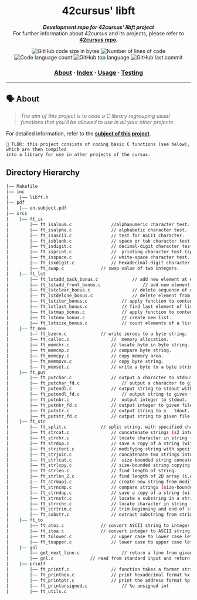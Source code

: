 

<h1 align="center">
	42cursus' libft
</h1>

<p align="center">
	<b><i>Development repo for 42cursus' libft project</i></b><br>
	For further information about 42cursus and its projects, please refer to <a href="https://github.com/Aelbakouri/1337_cursus"><b>42cursus repo</b></a>.
</p>

<p align="center">
	<img alt="GitHub code size in bytes" src="https://img.shields.io/github/languages/code-size/Aelbakouri/libft?color=blueviolet" />
	<img alt="Number of lines of code" src="https://img.shields.io/tokei/lines/github/Aelbakouri/libft?color=blueviolet" />
	<img alt="Code language count" src="https://img.shields.io/github/languages/count/Aelbakouri/libft?color=blue" />
	<img alt="GitHub top language" src="https://img.shields.io/github/languages/top/Aelbakouri/libft?color=blue" />
	<img alt="GitHub last commit" src="https://img.shields.io/github/last-commit/Aelbakouri/libft?color=brightgreen" />
</p>

<h3 align="center">
	<a href="#%EF%B8%8F-about">About</a>
	<span> · </span>
	<a href="#-index">Index</a>
	<span> · </span>
	<a href="#%EF%B8%8F-usage">Usage</a>
	<span> · </span>
	<a href="#-testing">Testing</a>
</h3>

---

## 🗣️ About

> _The aim of this project is to code a C library regrouping usual functions that you'll be allowed to use in all your other projects._

For detailed information, refer to the [**subject of this project**](https://github.com/appinha/42cursus/tree/master/_PDFs).

	🚀 TLDR: this project consists of coding basic C functions (see below), which are then compiled
	into a library for use in other projects of the cursus.

## Directory Hierarchy
```bash
|—— Makefile
|—— inc
|    |—— libft.h
|—— pdf
|    |—— en.subject.pdf
|—— srcs
|    |—— ft_is
|        |—— ft_isalnum.c				//alphanumeric character test.
|        |—— ft_isalpha.c				// alphabetic character test.
|        |—— ft_isascii.c				// test for ASCII character.
|        |—— ft_isblank.c				// space or tab character test.
|        |—— ft_isdigit.c				// decimal-digit character test
|        |—— ft_isprint.c				//  printing character test (space character inclusive).
|        |—— ft_isspace.c				// white-space character test.
|        |—— ft_isxdigit.c				// hexadecimal-digit character test
|        |—— ft_swap.c				// swap value of two integers.
|    |—— ft_lst
|        |—— ft_lstadd_back_bonus.c				// add new element at end of list.
|        |—— ft_lstadd_front_bonus.c				// add new element at beginning of list.
|        |—— ft_lstclear_bonus.c				// delete sequence of elements of list from a starting point.
|        |—— ft_lstdelone_bonus.c				// delete element from list.
|        |—— ft_lstiter_bonus.c				// apply function to content of all lists elements.
|        |—— ft_lstlast_bonus.c				// find last element of list.
|        |—— ft_lstmap_bonus.c				// apply function to content of all lists elements into new list.
|        |—— ft_lstnew_bonus.c				// create new list.
|        |—— ft_lstsize_bonus.c				// count elements of a list.
|    |—— ft_mem
|        |—— ft_bzero.c				// write zeroes to a byte string.
|        |—— ft_calloc.c				//  memory allocation.
|        |—— ft_memchr.c				// locate byte in byte string.
|        |—— ft_memcmp.c				// compare byte string.
|        |—— ft_memcpy.c				// copy memory area.
|        |—— ft_memmove.c				// copy byte string.
|        |—— ft_memset.c				// write a byte to a byte string.
|    |—— ft_put
|        |—— ft_putchar.c				// output a character to stdout.
|        |—— ft_putchar_fd.c				// output a character to given file.
|        |—— ft_putendl.c				// output string to stdout with newline.
|        |—— ft_putendl_fd.c				// output string to given file with newline.
|        |—— ft_putnbr.c				//  output integer to stdout.
|        |—— ft_putnbr_fd.c				// output integer to given file.
|        |—— ft_putstr.c				// output string to s	tdout.
|        |—— ft_putstr_fd.c				// output string to given file.
|    |—— ft_str
|        |—— ft_split.c				// split string, with specified character as delimiter, into an array of strings.
|        |—— ft_strcat.c				// concatenate strings (s2 into s1).
|        |—— ft_strchr.c				// locate character in string (first occurrence).
|        |—— ft_strdup.c				// save a copy of a string (with malloc).
|        |—— ft_striteri.c				// modifying string with specified function.
|        |—— ft_strjoin.c				// concatenate two strings into a new string (with malloc).
|        |—— ft_strlcat.c				//  size-bounded string concatenation.
|        |—— ft_strlcpy.c				// size-bounded string copying.
|        |—— ft_strlen.c				// find length of string.
|        |—— ft_strlen_2.c				// find length of 2D array (i.e. splitted string).
|        |—— ft_strmapi.c				// create new string from modifying string with specified function.
|        |—— ft_strncmp.c				// compare strings (size-bounded).
|        |—— ft_strndup.c				// save a copy of a string (with malloc, size-bounded).
|        |—— ft_strnstr.c				// locate a substring in a string (size-bounded).
|        |—— ft_strrchr.c				// locate character in string (last occurence).
|        |—— ft_strtrim.c				// trim beginning and end of string with the specified characters.
|        |—— ft_substr.c				// extract substring from string.
|    |—— ft_to
|        |—— ft_atoi.c				// convert ASCII string to integer.
|        |—— ft_itoa.c				// convert integer to ASCII string.
|        |—— ft_tolower.c				// upper case to lower case letter conversion.
|        |—— ft_toupper.c				// lower case to upper case letter conversion.
|    |—— gnl
|        |—— get_next_line.c				// return a line from given fd
|        |—— gnl.c				// read from standard input and return line
|    |—— printf
|        |—— ft_printf.c				// function takes a format string as its first argument, followed by a set of variables
|        |—— ft_printhex.c				// print hexadecimal format %x and %X
|        |—— ft_printptr.c				// print the address format %p
|        |—— ft_printunsigned.c				// %u unsigned int
|        |—— ft_utils.c
```
